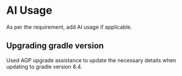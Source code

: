 # AI Usage

As per the requirement, add AI usage if applicable.

## Upgrading gradle version

Used AGP upgrade assistance to update the necessary details when updating to gradle version 8.4.